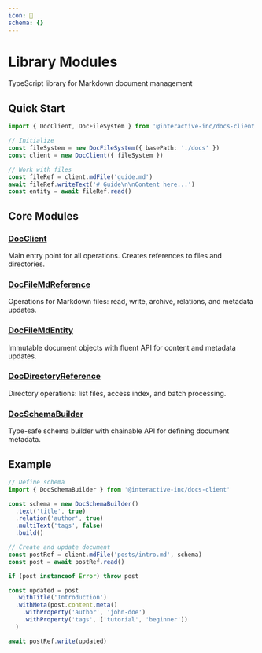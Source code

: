 ```yaml
---
icon: 📃
schema: {}
---
```


# Library Modules

TypeScript library for Markdown document management

## Quick Start

```typescript
import { DocClient, DocFileSystem } from '@interactive-inc/docs-client'

// Initialize
const fileSystem = new DocFileSystem({ basePath: './docs' })
const client = new DocClient({ fileSystem })

// Work with files
const fileRef = client.mdFile('guide.md')
await fileRef.writeText('# Guide\n\nContent here...')
const entity = await fileRef.read()
```

## Core Modules

### [DocClient](./doc-client.md)
Main entry point for all operations. Creates references to files and directories.

### [DocFileMdReference](./doc-file-md-reference.md)
Operations for Markdown files: read, write, archive, relations, and metadata updates.

### [DocFileMdEntity](./doc-file-md-entity.md)
Immutable document objects with fluent API for content and metadata updates.

### [DocDirectoryReference](./doc-directory-reference.md)
Directory operations: list files, access index, and batch processing.

### [DocSchemaBuilder](./doc-schema-builder.md)
Type-safe schema builder with chainable API for defining document metadata.

## Example

```typescript
// Define schema
import { DocSchemaBuilder } from '@interactive-inc/docs-client'

const schema = new DocSchemaBuilder()
  .text('title', true)
  .relation('author', true)
  .multiText('tags', false)
  .build()

// Create and update document
const postRef = client.mdFile('posts/intro.md', schema)
const post = await postRef.read()

if (post instanceof Error) throw post

const updated = post
  .withTitle('Introduction')
  .withMeta(post.content.meta()
    .withProperty('author', 'john-doe')
    .withProperty('tags', ['tutorial', 'beginner'])
  )

await postRef.write(updated)
```